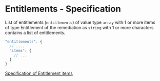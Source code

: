 # Entitlements - Specification

List of entitlements (`entitlements`) of value type `array` with 1 or more items of type Entitlement of the remediation as `string` with 1 or more characters contains a list of entitlements.

```javascript
"entitlements": {
  // ....
  "items": {
    // ...
  }
}
```

[Specification of Entitlement items](vulnerabilities/vulnerability/remediations/remediation/entitlements/entitlement-spec.en.md)
